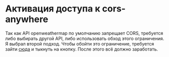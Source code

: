 # Активация доступа к cors-anywhere

Так как API openweathermap по умолчанию запрещает CORS, требуется либо выбирать другой API, либо использовать обход этого ограничения. Я выбрал второй подход. Чтобы обойти это ограничение, требуется зайти [сюда](https://cors-anywhere.herokuapp.com/corsdemo) и тыкнуть на кнопку. После этого всё должно заработать.
